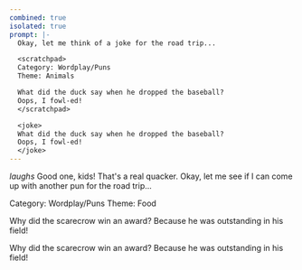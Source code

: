```yaml
---
combined: true
isolated: true
prompt: |-
  Okay, let me think of a joke for the road trip...

  <scratchpad>
  Category: Wordplay/Puns
  Theme: Animals

  What did the duck say when he dropped the baseball?
  Oops, I fowl-ed!
  </scratchpad>

  <joke>
  What did the duck say when he dropped the baseball?
  Oops, I fowl-ed!
  </joke>
---
```

*laughs* Good one, kids! That's a real quacker. Okay, let me see if I can come up with another pun for the road trip...

<scratchpad>
Category: Wordplay/Puns
Theme: Food

Why did the scarecrow win an award?
Because he was outstanding in his field!
</scratchpad>

<joke>
Why did the scarecrow win an award? 
Because he was outstanding in his field!
</joke>